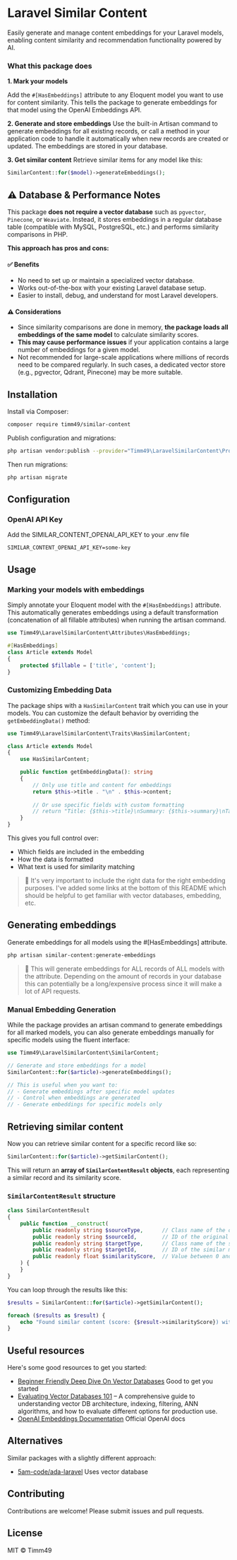 # Laravel Similar Content

Easily generate and manage content embeddings for your Laravel models, enabling content similarity and recommendation functionality powered by AI.

### What this package does

**1. Mark your models**

Add the `#[HasEmbeddings]` attribute to any Eloquent model you want to use for content similarity. This tells the package to generate embeddings for that model using the OpenAI Embeddings API.

**2. Generate and store embeddings**
Use the built-in Artisan command to generate embeddings for all existing records, or call a method in your application code to handle it automatically when new records are created or updated. The embeddings are stored in your database.

**3. Get similar content**
Retrieve similar items for any model like this:

```php
SimilarContent::for($model)->generateEmbeddings();
```

## ⚠️ Database & Performance Notes

This package **does not require a vector database** such as `pgvector`, `Pinecone`, or `Weaviate`. Instead, it stores embeddings in a regular database table (compatible with MySQL, PostgreSQL, etc.) and performs similarity comparisons in PHP.

**This approach has pros and cons:**

#### ✅ Benefits

* No need to set up or maintain a specialized vector database.
* Works out-of-the-box with your existing Laravel database setup.
* Easier to install, debug, and understand for most Laravel developers.

#### ⚠️ Considerations

* Since similarity comparisons are done in memory, **the package loads all embeddings of the same model** to calculate similarity scores.
* **This may cause performance issues** if your application contains a large number of embeddings for a given model.
* Not recommended for large-scale applications where millions of records need to be compared regularly. In such cases, a dedicated vector store (e.g., pgvector, Qdrant, Pinecone) may be more suitable.

## Installation

Install via Composer:

```bash
composer require timm49/similar-content
```

Publish configuration and migrations:

```bash
php artisan vendor:publish --provider="Timm49\LaravelSimilarContent\Providers\SimilarContentProvider"
```

Then run migrations:

```bash
php artisan migrate
```

## Configuration

### OpenAI API Key

Add the SIMILAR_CONTENT_OPENAI_API_KEY to your .env file

```env
SIMILAR_CONTENT_OPENAI_API_KEY=some-key
```

## Usage

### Marking your models with embeddings

Simply annotate your Eloquent model with the `#[HasEmbeddings]` attribute. This automatically generates embeddings using a default transformation (concatenation of all fillable attributes) when running the artisan command.

```php
use Timm49\LaravelSimilarContent\Attributes\HasEmbeddings;

#[HasEmbeddings]
class Article extends Model
{
    protected $fillable = ['title', 'content'];
}
```

### Customizing Embedding Data

The package ships with a `HasSimilarContent` trait which you can use in your models. You can customize the default behavior by overriding the `getEmbeddingData()` method:

```php
use Timm49\LaravelSimilarContent\Traits\HasSimilarContent;

class Article extends Model
{
    use HasSimilarContent;

    public function getEmbeddingData(): string
    {
        // Only use title and content for embeddings
        return $this->title . "\n" . $this->content;
  
        // Or use specific fields with custom formatting
        // return "Title: {$this->title}\nSummary: {$this->summary}\nTags: " . implode(', ', $this->tags);
    }
}
```

This gives you full control over:

- Which fields are included in the embedding
- How the data is formatted
- What text is used for similarity matching

> 📘 It's very important to include the right data for the right embedding purposes. I've added some links at the bottom of this README which should be helpful to get familiar with vector databases, embedding, etc.

## Generating embeddings

Generate embeddings for all models using the #[HasEmbeddings] attribute.

```bash
php artisan similar-content:generate-embeddings
```

> 📘 This will generate embeddings for ALL records of ALL models with the attribute. Depending on the amount of records in your database this can potentially be a long/expensive process since it will make a lot of API requests.

### Manual Embedding Generation

While the package provides an artisan command to generate embeddings for all marked models, you can also generate embeddings manually for specific models using the fluent interface:

```php
use Timm49\LaravelSimilarContent\SimilarContent;

// Generate and store embeddings for a model
SimilarContent::for($article)->generateEmbeddings();

// This is useful when you want to:
// - Generate embeddings after specific model updates
// - Control when embeddings are generated
// - Generate embeddings for specific models only
```

## Retrieving similar content

Now you can retrieve similar content for a specific record like so:

```php
SimilarContent::for($article)->getSimilarContent();
```

This will return an **array of `SimilarContentResult` objects**, each representing a similar record and its similarity score.

### `SimilarContentResult` structure

```php
class SimilarContentResult
{
    public function __construct(
        public readonly string $sourceType,      // Class name of the original model
        public readonly string $sourceId,        // ID of the original model
        public readonly string $targetType,      // Class name of the similar model
        public readonly string $targetId,        // ID of the similar model
        public readonly float $similarityScore,  // Value between 0 and 1 (1 = identical)
    ) {
    }
}
```

You can loop through the results like this:

```php
$results = SimilarContent::for($article)->getSimilarContent();

foreach ($results as $result) {
    echo "Found similar content (score: {$result->similarityScore}) with ID {$result->targetId}";
}
```

## Useful resources

Here's some good resources to get you started:

- [Beginner Friendly Deep Dive On Vector Databases](https://www.dailydoseofds.com/a-beginner-friendly-and-comprehensive-deep-dive-on-vector-databases) Good to get you started
- [Evaluating Vector Databases 101](https://medium.com/tr-labs-ml-engineering-blog/evaluating-vector-databases-101-5f87a2366bb1) – A comprehensive guide to understanding vector DB architecture, indexing, filtering, ANN algorithms, and how to evaluate different options for production use.
- [OpenAI Embeddings Documentation](https://platform.openai.com/docs/guides/embeddings) Official OpenAI docs

## Alternatives

Similar packages with a slightly different approach:

- [5am-code/ada-laravel](https://github.com/5am-code/ada-laravel) Uses vector database

## Contributing

Contributions are welcome! Please submit issues and pull requests.

## License

MIT © Timm49
